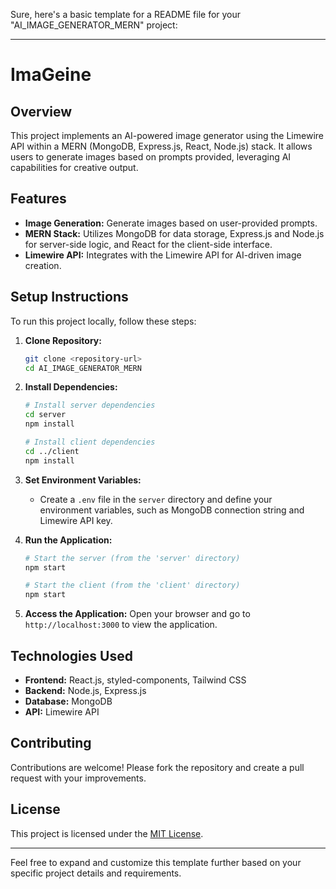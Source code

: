 Sure, here's a basic template for a README file for your "AI_IMAGE_GENERATOR_MERN" project:

---

# ImaGeine 

## Overview
This project implements an AI-powered image generator using the Limewire API within a MERN (MongoDB, Express.js, React, Node.js) stack. It allows users to generate images based on prompts provided, leveraging AI capabilities for creative output.

## Features
- **Image Generation:** Generate images based on user-provided prompts.
- **MERN Stack:** Utilizes MongoDB for data storage, Express.js and Node.js for server-side logic, and React for the client-side interface.
- **Limewire API:** Integrates with the Limewire API for AI-driven image creation.

## Setup Instructions
To run this project locally, follow these steps:

1. **Clone Repository:**
   ```bash
   git clone <repository-url>
   cd AI_IMAGE_GENERATOR_MERN
   ```

2. **Install Dependencies:**
   ```bash
   # Install server dependencies
   cd server
   npm install
   
   # Install client dependencies
   cd ../client
   npm install
   ```

3. **Set Environment Variables:**
   - Create a `.env` file in the `server` directory and define your environment variables, such as MongoDB connection string and Limewire API key.

4. **Run the Application:**
   ```bash
   # Start the server (from the 'server' directory)
   npm start

   # Start the client (from the 'client' directory)
   npm start
   ```

5. **Access the Application:**
   Open your browser and go to `http://localhost:3000` to view the application.

## Technologies Used
- **Frontend:** React.js, styled-components, Tailwind CSS
- **Backend:** Node.js, Express.js
- **Database:** MongoDB
- **API:** Limewire API

## Contributing
Contributions are welcome! Please fork the repository and create a pull request with your improvements.

## License
This project is licensed under the [MIT License](https://opensource.org/licenses/MIT).

---

Feel free to expand and customize this template further based on your specific project details and requirements.
